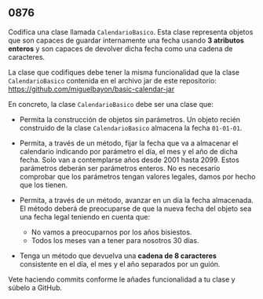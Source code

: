 ## 0876

Codifica una clase llamada `CalendarioBasico`. Esta clase representa objetos que son capaces de guardar internamente una fecha usando __3 atributos enteros__ y son capaces de devolver dicha fecha como una cadena de caracteres. 

La clase que codifiques debe tener la misma funcionalidad que la clase `CalendarioBasico` contenida en el archivo jar de este repositorio: https://github.com/miguelbayon/basic-calendar-jar

En concreto, la clase `CalendarioBasico` debe ser una clase que:

* Permita la construcción de objetos sin parámetros. Un objeto recién construido de la clase `CalendarioBasico` almacena la fecha `01-01-01`.

* Permita, a través de un método, fijar la fecha que va a almacenar el calendario indicando por parámetro el día, el mes y el año de dicha fecha. Solo van a contemplarse años desde 2001 hasta 2099. Estos parámetros deberán ser parámetros enteros. No es necesario comprobar que los parámetros tengan valores legales, damos por hecho que los tienen.

* Permita, a través de un método, avanzar en un día la fecha almacenada. El método deberá de preocuparse de que la nueva fecha del objeto sea una fecha legal teniendo en cuenta que:

  * No vamos a preocuparnos por los años bisiestos.
  * Todos los meses van a tener para nosotros 30 días.  

* Tenga un método que devuelva una __cadena de 8 caracteres__ consistente en el día, el mes y el año separados por un guión.

Vete haciendo commits conforme le añades funcionalidad a tu clase y súbelo a GitHub.
